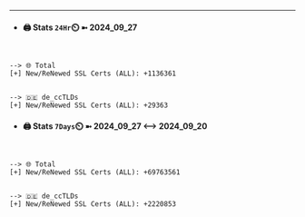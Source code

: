 

---
- #### 🖨️ **Stats** `24Hr`⏲️ ➼ 2024_09_27
```console


--> 🌐 Total
[+] New/ReNewed SSL Certs (ALL): +1136361


--> 🇩🇪 de_ccTLDs
[+] New/ReNewed SSL Certs (ALL): +29363

```

- #### 🖨️ **Stats** `7Days`⏲️ ➼ 2024_09_27 <--> 2024_09_20
```console


--> 🌐 Total
[+] New/ReNewed SSL Certs (ALL): +69763561


--> 🇩🇪 de_ccTLDs
[+] New/ReNewed SSL Certs (ALL): +2220853

```

